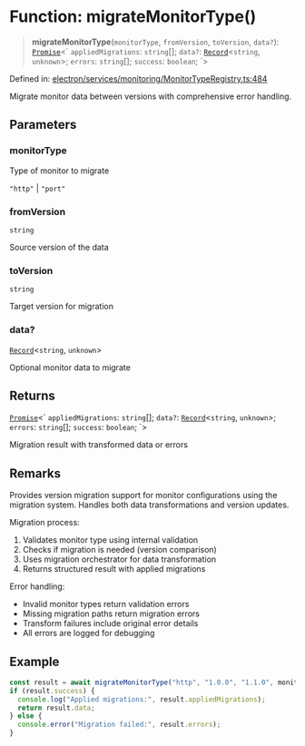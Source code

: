 # Function: migrateMonitorType()

> **migrateMonitorType**(`monitorType`, `fromVersion`, `toVersion`, `data?`): [`Promise`](https://developer.mozilla.org/docs/Web/JavaScript/Reference/Global_Objects/Promise)\<\` `appliedMigrations`: `string`[]; `data?`: [`Record`](https://www.typescriptlang.org/docs/handbook/utility-types.html#recordkeys-type)\<`string`, `unknown`\>; `errors`: `string`[]; `success`: `boolean`; \`\>

Defined in: [electron/services/monitoring/MonitorTypeRegistry.ts:484](https://github.com/Nick2bad4u/Uptime-Watcher/blob/8a1973382d5fe14c52996ecda381894eb7ecd4a6/electron/services/monitoring/MonitorTypeRegistry.ts#L484)

Migrate monitor data between versions with comprehensive error handling.

## Parameters

### monitorType

Type of monitor to migrate

`"http"` | `"port"`

### fromVersion

`string`

Source version of the data

### toVersion

`string`

Target version for migration

### data?

[`Record`](https://www.typescriptlang.org/docs/handbook/utility-types.html#recordkeys-type)\<`string`, `unknown`\>

Optional monitor data to migrate

## Returns

[`Promise`](https://developer.mozilla.org/docs/Web/JavaScript/Reference/Global_Objects/Promise)\<\` `appliedMigrations`: `string`[]; `data?`: [`Record`](https://www.typescriptlang.org/docs/handbook/utility-types.html#recordkeys-type)\<`string`, `unknown`\>; `errors`: `string`[]; `success`: `boolean`; \`\>

Migration result with transformed data or errors

## Remarks

Provides version migration support for monitor configurations using
the migration system. Handles both data transformations and version updates.

Migration process:
1. Validates monitor type using internal validation
2. Checks if migration is needed (version comparison)
3. Uses migration orchestrator for data transformation
4. Returns structured result with applied migrations

Error handling:
- Invalid monitor types return validation errors
- Missing migration paths return migration errors
- Transform failures include original error details
- All errors are logged for debugging

## Example

```typescript
const result = await migrateMonitorType("http", "1.0.0", "1.1.0", monitorData);
if (result.success) {
  console.log("Applied migrations:", result.appliedMigrations);
  return result.data;
} else {
  console.error("Migration failed:", result.errors);
}
```
